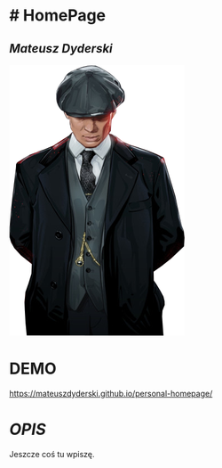 ﻿# # **HomePage**


## *Mateusz Dyderski*
![Mateusz](https://github.com/MateuszDyderski/personal-homepage/blob/main/image/peakbl.png?raw=true)

# **DEMO**
https://mateuszdyderski.github.io/personal-homepage/

# *OPIS*
Jeszcze coś tu wpiszę.
